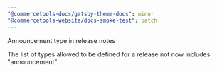 ```yaml
---
"@commercetools-docs/gatsby-theme-docs": minor
"@commercetools-website/docs-smoke-test": patch
---
```


Announcement type in release notes

The list of types allowed to be defined for a release not now includes "announcement".
